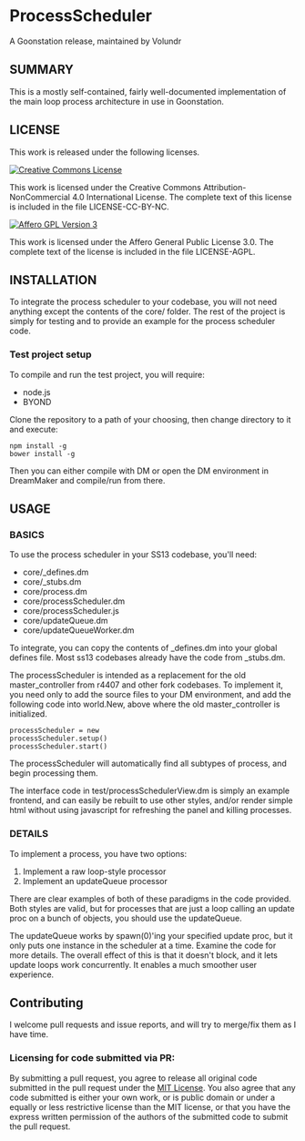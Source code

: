 ProcessScheduler
================
A Goonstation release, maintained by Volundr

## SUMMARY

This is a mostly self-contained, fairly well-documented implementation of the main loop process architecture in use in Goonstation.

## LICENSE

This work is released under the following licenses.

[![Creative Commons License](https://licensebuttons.net/l/by-nc/4.0/80x15.png)](http://creativecommons.org/licenses/by-nc/4.0/)

This work is licensed under the Creative Commons Attribution-NonCommercial 4.0 International License. The complete text of this license is included in the file LICENSE-CC-BY-NC.


[![Affero GPL Version 3](http://www.gnu.org/graphics/agplv3-88x31.png)](http://www.gnu.org/licenses/agpl-3.0.html)

This work is licensed under the Affero General Public License 3.0. The complete text of the license is included in the file LICENSE-AGPL.

## INSTALLATION

To integrate the process scheduler to your codebase, you will not need anything except the contents of the core/ folder. The rest of the project is simply for testing and to provide an example for the process scheduler code.

### Test project setup
To compile and run the test project, you will require:

- node.js
- BYOND

Clone the repository to a path of your choosing, then change directory to it and execute:

```
npm install -g
bower install -g
``` 

Then you can either compile with DM or open the DM environment in DreamMaker and compile/run from there.

## USAGE

### BASICS
To use the process scheduler in your SS13 codebase, you'll need:

- core/_defines.dm
- core/_stubs.dm
- core/process.dm
- core/processScheduler.dm
- core/processScheduler.js
- core/updateQueue.dm
- core/updateQueueWorker.dm

To integrate, you can copy the contents of _defines.dm into your global defines file. Most ss13 codebases already have the code from _stubs.dm. 

The processScheduler is intended as a replacement for the old master_controller from r4407 and other fork codebases. To implement it, you need only to add the source files to your DM environment, and add the following code into world.New, above where the old master_controller is initialized.

```
processScheduler = new
processScheduler.setup()
processScheduler.start()
```

The processScheduler will automatically find all subtypes of process, and begin processing them.

The interface code in test/processSchedulerView.dm is simply an example frontend, and can easily be rebuilt to use other styles, and/or render simple html without using javascript for refreshing the panel and killing processes.

### DETAILS

To implement a process, you have two options:

1. Implement a raw loop-style processor
2. Implement an updateQueue processor

There are clear examples of both of these paradigms in the code provided. Both styles are valid, but for processes that are just a loop calling an update proc on a bunch of objects, you should use the updateQueue.

The updateQueue works by spawn(0)'ing your specified update proc, but it only puts one instance in the scheduler at a time. Examine the code for more details. The overall effect of this is that it doesn't block, and it lets update loops work concurrently. It enables a much smoother user experience.

## Contributing

I welcome pull requests and issue reports, and will try to merge/fix them as I have time.

### Licensing for code submitted via PR:

By submitting a pull request, you agree to release all original code submitted in the pull request under the [MIT License](http://opensource.org/licenses/MIT). You also agree that any code submitted is either your own work, or is public domain or under a equally or less restrictive license than the MIT license, or that you have the express written permission of the authors of the submitted code to submit the pull request.

